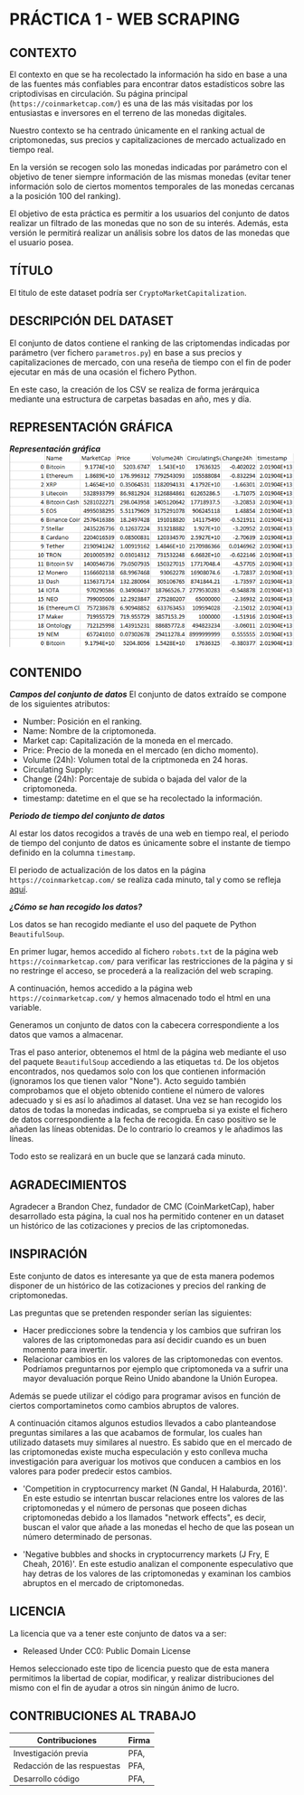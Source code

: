 # PRÁCTICA 1 - WEB SCRAPING

## CONTEXTO

El contexto en que se ha recolectado la información ha sido en base a una de las fuentes más confiables para encontrar datos estadísticos sobre las criptodivisas en circulación. Su página principal (`https://coinmarketcap.com/`) es una de las más visitadas por los entusiastas e inversores en el terreno de las monedas digitales.

Nuestro contexto se ha centrado únicamente en el ranking actual de criptomonedas, sus precios y capitalizaciones de mercado actualizado en tiempo real.

En la versión se recogen solo las monedas indicadas por parámetro con el objetivo de tener siempre información de las mismas monedas (evitar tener información solo de ciertos momentos temporales de las monedas cercanas a la posición 100 del ranking).

El objetivo de esta práctica es permitir a los usuarios del conjunto de datos realizar un filtrado de las monedas que no son de su interés. Además, esta versión le permitirá realizar un análisis sobre los datos de las monedas que el usuario posea.

## TÍTULO

El titulo de este dataset podría ser `CryptoMarketCapitalization`.

## DESCRIPCIÓN DEL DATASET

El conjunto de datos contiene el ranking de las criptomendas indicadas por parámetro (ver fichero `parametros.py`) en base a sus precios y capitalizaciones de mercado, con una reseña de tiempo con el fin de poder ejecutar en más de una ocasión el fichero Python.

En este caso, la creación de los CSV se realiza de forma jerárquica mediante una estructura de carpetas basadas en año, mes y día.

## REPRESENTACIÓN GRÁFICA

***Representación gráfica***
![Dataset](./images/v2.png)

## CONTENIDO

***Campos del conjunto de datos***
El conjunto de datos extraído se compone de los siguientes atributos:

- Number: Posición en el ranking.
- Name: Nombre de la criptomoneda.
- Market cap: Capitalización de la moneda en el mercado.
- Price: Precio de la moneda en el mercado (en dicho momento).
- Volume (24h): Volumen total de la criptmoneda en 24 horas.
- Circulating Supply:
- Change (24h): Porcentaje de subida o bajada del valor de la criptomoneda.
- timestamp: datetime en el que se ha recolectado la información.

***Periodo de tiempo del conjunto de datos***

Al estar los datos recogidos a través de una web en tiempo real, el periodo de tiempo del conjunto de datos es únicamente sobre el instante de tiempo definido en la columna `timestamp`.

El periodo de actualización de los datos en la página `https://coinmarketcap.com/` se realiza cada minuto, tal y como se refleja [aquí](https://coinmarketcap.com/methodology/).

***¿Cómo se han recogido los datos?***

Los datos se han recogido mediante el uso del paquete de Python `BeautifulSoup`.

En primer lugar, hemos accedido al fichero `robots.txt` de la página web `https://coinmarketcap.com/` para verificar las restricciones de la página y si no restringe el acceso, se procederá a la realización del web scraping.

A continuación, hemos accedido a la página web `https://coinmarketcap.com/` y hemos almacenado todo el html en una variable.

Generamos un conjunto de datos con la cabecera correspondiente a los datos que vamos a almacenar.

Tras el paso anterior, obtenemos el html de la página web mediante el uso del paquete `BeautifulSoup` accediendo a las etiquetas `td`. De los objetos encontrados, nos quedamos solo con los que contienen información (ignoramos los que tienen valor "None"). Acto seguido también comprobamos que el objeto obtenido contiene el número de valores adecuado y si es así lo añadimos al dataset. Una vez se han recogido los datos de todas la monedas indicadas, se comprueba si ya existe el fichero de datos correspondiente a la fecha de recogida. En caso positivo se le añaden las líneas obtenidas. De lo contrario lo creamos y le añadimos las líneas.

Todo esto se realizará en un bucle que se lanzará cada minuto.

## AGRADECIMIENTOS

Agradecer a Brandon Chez, fundador de CMC (CoinMarketCap), haber desarrollado esta página, la cual nos ha permitido contener en un dataset un histórico de las cotizaciones y precios de las criptomonedas.

## INSPIRACIÓN

Este conjunto de datos es interesante ya que de esta manera podemos disponer de un histórico de las cotizaciones y precios del ranking de criptomonedas.

Las preguntas que se pretenden responder serían las siguientes:

- Hacer predicciones sobre la tendencia y los cambios que sufriran los valores de las criptomonedas para así decidir cuando es un buen momento para invertir.
- Relacionar cambios en los valores de las criptomonedas con eventos. Podríamos preguntarnos por ejemplo que criptomoneda va a sufrir una mayor devaluación porque Reino Unido abandone la Unión Europea.

Además se puede utilizar el código para programar avisos en función de ciertos comportaminetos como cambios abruptos de valores.

A continuación citamos algunos estudios llevados a cabo planteandose preguntas similares a las que acabamos de formular, los cuales han utilizado datasets muy similares al nuestro. Es sabido que en el mercado de las criptomonedas existe mucha especulación y esto conlleva mucha investigación para averiguar los motivos que conducen a cambios en los valores para poder predecir estos cambios.

- 'Competition in cryptocurrency market (N Gandal, H Halaburda, 2016)'. En este estudio se intenrtan buscar relaciones entre los valores de las criptomonedas y el número de personas que poseen dichas criptomonedas debido a los llamados "network effects", es decir, buscan el valor que añade a las monedas el hecho de que las posean un número determinado de personas.

- 'Negative bubbles and shocks in cryptocurrency markets (J Fry, E Cheah, 2016)'. En este estudio analizan el componente especulativo que hay detras de los valores de las criptomonedas y examinan los cambios abruptos en el mercado de criptomonedas.

## LICENCIA

La licencia que va a tener este conjunto de datos va a ser:

- Released Under CC0: Public Domain License

Hemos seleccionado este tipo de licencia puesto que de esta manera permitimos la libertad de copiar, modificar, y realizar distribuciones del mismo con el fin de ayudar a otros sin ningún ánimo de lucro.

## CONTRIBUCIONES AL TRABAJO

| Contribuciones  | Firma  |
|---|---|
| Investigación previa  | PFA,   |
| Redacción de las respuestas  | PFA,   |
| Desarrollo código | PFA,  |